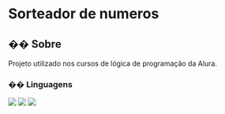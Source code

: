 <h1>Sorteador de numeros</h1>

<h2>�� Sobre</h2>
<p>Projeto utilizado nos cursos de lógica de programação da Alura.</p>

<h3>�� Linguagens</h3>
<div>
  <img src="https://img.shields.io/badge/HTML-239120?style=for-the-badge&logo=html5&logoColor=white">
  <img src="https://img.shields.io/badge/CSS-239120?&style=for-the-badge&logo=css3&logoColor=white">
  <img src="https://img.shields.io/badge/JavaScript-F7DF1E?style=for-the-badge&logo=javascript&logoColor=black">
</div>
